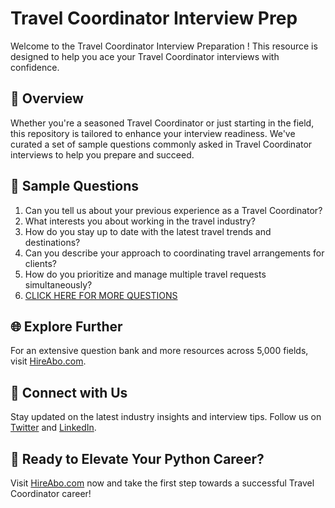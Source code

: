 # Travel Coordinator Interview Prep

Welcome to the Travel Coordinator Interview Preparation ! This resource is designed to help you ace your Travel Coordinator interviews with confidence.

## 🚀 Overview

Whether you're a seasoned Travel Coordinator or just starting in the field, this repository is tailored to enhance your interview readiness. We've curated a set of sample questions commonly asked in Travel Coordinator interviews to help you prepare and succeed.

## 📝 Sample Questions

1. Can you tell us about your previous experience as a Travel Coordinator?
2. What interests you about working in the travel industry?
3. How do you stay up to date with the latest travel trends and destinations?
4. Can you describe your approach to coordinating travel arrangements for clients?
5. How do you prioritize and manage multiple travel requests simultaneously?
6. [CLICK HERE FOR MORE QUESTIONS](https://hireabo.com/job/11_4_3/Travel%20Coordinator)

## 🌐 Explore Further

For an extensive question bank and more resources across 5,000 fields, visit [HireAbo.com](https://www.hireabo.com).

## 📱 Connect with Us

Stay updated on the latest industry insights and interview tips. Follow us on [Twitter](https://twitter.com/hireabo) and [LinkedIn](https://www.linkedin.com/in/hire-abo-3609972a8/).

## 🚀 Ready to Elevate Your Python Career?

Visit [HireAbo.com](https://www.hireabo.com) now and take the first step towards a successful Travel Coordinator career!